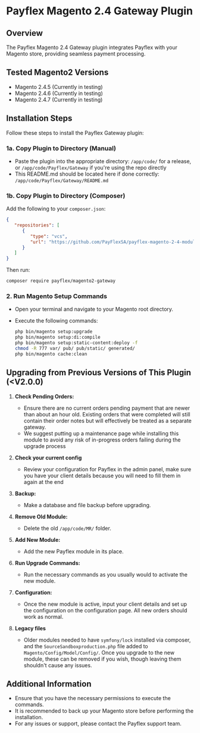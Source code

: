 # Payflex Magento 2.4 Gateway Plugin

## Overview

The Payflex Magento 2.4 Gateway plugin integrates Payflex with your Magento store, providing seamless payment processing.

## Tested Magento2 Versions

- Magento 2.4.5 (Currently in testing)
- Magento 2.4.6 (Currently in testing)
- Magento 2.4.7 (Currently in testing)

## Installation Steps

Follow these steps to install the Payflex Gateway plugin:

### 1a. Copy Plugin to Directory (Manual)

- Paste the plugin into the appropriate directory: `/app/code/` for a release, or `/app/code/Payflex/Gateway` if you're using the repo directly
- This README.md should be located here if done correctly: `/app/code/Payflex/Gateway/README.md`

### 1b. Copy Plugin to Directory (Composer)

Add the following to your `composer.json`:

```json
{
   "repositories": [
      {
         "type": "vcs",
         "url": "https://github.com/PayFlexSA/payflex-magento-2-4-module"
      }
   ]
}
```

Then run:

```bash
composer require payflex/magento2-gateway
```

### 2. Run Magento Setup Commands

- Open your terminal and navigate to your Magento root directory.
- Execute the following commands:

  ```bash
  php bin/magento setup:upgrade
  php bin/magento setup:di:compile
  php bin/magento setup:static-content:deploy -f
  chmod -R 777 var/ pub/ pub/static/ generated/
  php bin/magento cache:clean

## Upgrading from Previous Versions of This Plugin (<V2.0.0)

1. **Check Pending Orders:**
   - Ensure there are no current orders pending payment that are newer than about an hour old. Existing orders that were completed will still contain their order notes but will effectively be treated as a separate gateway.
   - We suggest putting up a maintenance page while installing this module to avoid any risk of in-progress orders failing during the upgrade process
2. **Check your current config**
   - Review your configuration for Payflex in the admin panel, make sure you have your client details because you will need to fill them in again at the end
3. **Backup:**
   - Make a database and file backup before upgrading.

4. **Remove Old Module:**
   - Delete the old `/app/code/MR/` folder.

5. **Add New Module:**
   - Add the new Payflex module in its place.

6. **Run Upgrade Commands:**
   - Run the necessary commands as you usually would to activate the new module.

7. **Configuration:**
   - Once the new module is active, input your client details and set up the configuration on the configuration page. All new orders should work as normal.

8. **Legacy files**
   - Older modules needed to have `symfony/lock` installed via composer, and the `SourceSandboxproduction.php` file added to `Magento/Config/Model/Config/`. Once
   you upgrade to the new module, these can be removed if you wish, though leaving them shouldn't cause any issues.

## Additional Information

- Ensure that you have the necessary permissions to execute the commands.
- It is recommended to back up your Magento store before performing the installation.
- For any issues or support, please contact the Payflex support team.
